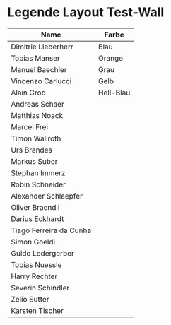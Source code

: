 # Legende Layout Test-Wall

| Name                    | Farbe     |
| ----------------------- | --------- |
| Dimitrie Lieberherr     | Blau      |
| Tobias Manser           | Orange    |
| Manuel Baechler         | Grau      |
| Vincenzo Carlucci       | Gelb      |
| Alain Grob              | Hell-Blau |
| Andreas Schaer          |           |
| Matthias Noack          |           |
| Marcel Frei             |           |
| Timon Wallroth          |           |
| Urs Brandes             |           |
| Markus Suber            |           |
| Stephan Immerz          |           |
| Robin Schneider         |           |
| Alexander Schlaepfer    |           |
| Oliver Braendli         |           |
| Darius Eckhardt         |           |
| Tiago Ferreira da Cunha |           |
| Simon Goeldi            |           |
| Guido Ledergerber       |           |
| Tobias Nuessle          |           |
| Harry Rechter           |           |
| Severin Schindler       |           |
| Zelio Sutter            |           |
| Karsten Tischer         |           |
